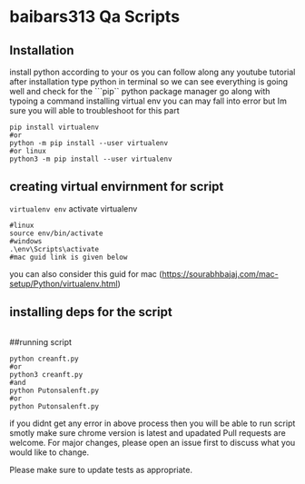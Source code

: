 # baibars313 Qa Scripts



## Installation

install python according to your os you can follow along any youtube tutorial
after installation type python in terminal so we can see everything is going well 
and check for the ```pip`` python package manager
go along with typoing a command installing virtual env you can may fall into error but Im sure you will able to troubleshoot for this part
```
pip install virtualenv
#or
python -m pip install --user virtualenv
#or linux
python3 -m pip install --user virtualenv
```

## creating virtual envirnment for script

```virtualenv env```
activate virtualenv
```
#linux
source env/bin/activate
#windows
.\env\Scripts\activate
#mac guid link is given below
```
you can also consider this guid for mac 
(https://sourabhbajaj.com/mac-setup/Python/virtualenv.html)
## installing deps for the script
```pip install -r req.txt
```
##running script
```
python creanft.py
#or
python3 creanft.py
#and 
python Putonsalenft.py
#or
python Putonsalenft.py
```

if you didnt get any error in above process 
then you will be able to run script smotly make sure chrome version is latest and upadated
Pull requests are welcome. For major changes, please open an issue first to discuss what you would like to change.

Please make sure to update tests as appropriate.
